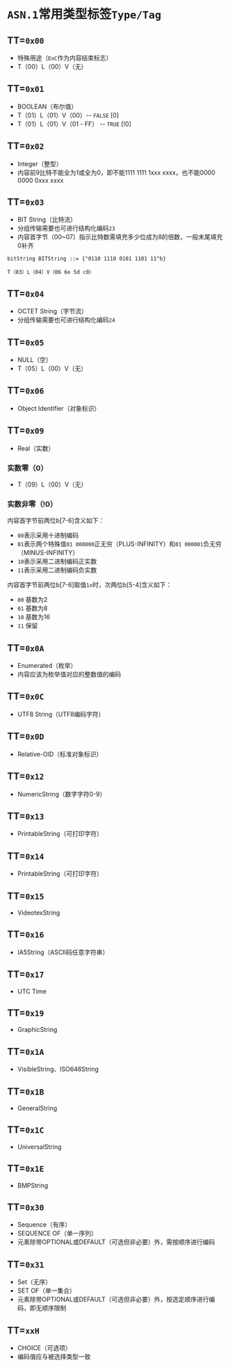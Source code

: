 # `ASN.1`常用类型标签`Type/Tag`

## TT=`0x00`

- 特殊用途（`EoC`作为内容结束标志）
- T（00）L（00）V（无）

## TT=`0x01`

- BOOLEAN（布尔值）
- T（01）L（01）V（00）-- `FALSE` [0]
- T（01）L（01）V（01 - FF） -- `TRUE` [!0]

## TT=`0x02`

- Integer（整型）
- 内容前9比特不能全为1或全为0，即不能1111 1111 1xxx xxxx，也不能0000 0000 0xxx xxxx

## TT=`0x03`

- BIT String（比特流）
- 分组传输需要也可进行结构化编码`23`
- 内容首字节（00~07）指示比特数需填充多少位成为8的倍数，一般末尾填充0补齐

```text
bitString BITString ::= {"0110 1110 0101 1101 11"b}

T（03）L（04）V（06 6e 5d c0）
```

## TT=`0x04`

- OCTET String（字节流）
- 分组传输需要也可进行结构化编码`24`

## TT=`0x05`

- NULL（空）
- T（05）L（00）V（无）

## TT=`0x06`

- Object Identifier（对象标识）

## TT=`0x09`

- Real（实数）

### 实数零（0）

- T（09）L（00）V（无）

### 实数非零（!0）

内容首字节前两位b[7-6]含义如下：

- `00`表示采用十进制编码
- `01`表示两个特殊值`01 000000`正无穷（PLUS-INFINITY）和`01 000001`负无穷（MINUS-INFINITY）
- `10`表示采用二进制编码正实数
- `11`表示采用二进制编码负实数

内容首字节前两位b[7-6]取值`1x`时，次两位b[5-4]含义如下：

- `00` 基数为2
- `01` 基数为8
- `10` 基数为16
- `11` 保留

## TT=`0x0A`

- Enumerated（枚举）
- 内容应该为枚举值对应的整数值的编码

## TT=`0x0C`

- UTF8 String（UTF8编码字符）

## TT=`0x0D`

- Relative-OID（标准对象标识）

## TT=`0x12`

- NumericString（数字字符0-9）

## TT=`0x13`

- PrintableString（可打印字符）

## TT=`0x14`

- PrintableString（可打印字符）

## TT=`0x15`

- VideotexString

## TT=`0x16`

- IA5String（ASCII码任意字符串）

## TT=`0x17`

- UTC Time

## TT=`0x19`

- GraphicString

## TT=`0x1A`

- VisibleString、ISO646String

## TT=`0x1B`

- GeneralString

## TT=`0x1C`

- UniversalString

## TT=`0x1E`

- BMPString

## TT=`0x30`

- Sequence（有序）
- SEQUENCE OF（单一序列）
- 元素除带OPTIONAL或DEFAULT（可选但非必要）外，需按顺序进行编码

## TT=`0x31`

- Set（无序）
- SET OF（单一集合）
- 元素除带OPTIONAL或DEFAULT（可选但非必要）外，按选定顺序进行编码，即无顺序限制

## TT=`xxH`

- CHOICE（可选项）
- 编码值应与被选择类型一致
